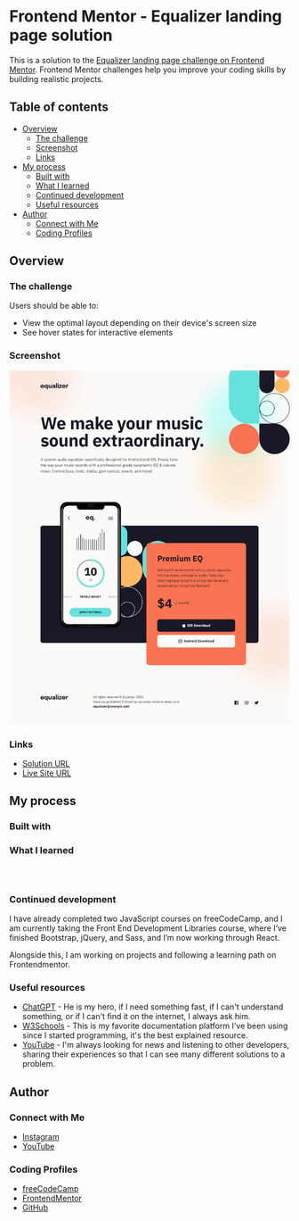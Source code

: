 # Frontend Mentor - Equalizer landing page solution

This is a solution to the [Equalizer landing page challenge on Frontend Mentor](https://www.frontendmentor.io/challenges/equalizer-landing-page-7VJ4gp3DE). Frontend Mentor challenges help you improve your coding skills by building realistic projects. 

## Table of contents

- [Overview](#overview)
  - [The challenge](#the-challenge)
  - [Screenshot](#screenshot)
  - [Links](#links)
- [My process](#my-process)
  - [Built with](#built-with)
  - [What I learned](#what-i-learned)
  - [Continued development](#continued-development)
  - [Useful resources](#useful-resources)
- [Author](#author)
  - [Connect with Me](#Connect-with-Me)
  - [Coding Profiles](#Coding-Profiles)

## Overview

### The challenge

Users should be able to:

- View the optimal layout depending on their device's screen size
- See hover states for interactive elements

### Screenshot

![](./assets/images/screenshot/screenshot.jpg)

### Links

- [Solution URL](https://github.com/DalaScript/equalizer-landing-page)
- [Live Site URL](https://DalaScript.github.io/equalizer-landing-page/)

## My process

### Built with

### What I learned

```html
```
```css
```
```js
```

### Continued development

I have already completed two JavaScript courses on freeCodeCamp, and I am currently taking the Front End Development Libraries course, where I’ve finished Bootstrap, jQuery, and Sass, and I’m now working through React.

Alongside this, I am working on projects and following a learning path on Frontendmentor.

### Useful resources

- [ChatGPT](https://chatgpt.com/) - He is my hero, if I need something fast, if I can't understand something, or if I can't find it on the internet, I always ask him.
- [W3Schools](https://www.w3schools.com/) - This is my favorite documentation platform I've been using since I started programming, it's the best explained resource.
- [YouTube](https://www.youtube.com/) - I'm always looking for news and listening to other developers, sharing their experiences so that I can see many different solutions to a problem.

## Author

### Connect with Me

- [Instagram](https://www.instagram.com/DalaScript)
- [YouTube](https://www.youtube.com/@DalaScript)

### Coding Profiles

- [freeCodeCamp](https://www.freecodecamp.org/DalaScript)
- [FrontendMentor](https://www.frontendmentor.io/profile/DalaScript)
- [GitHub](https://github.com/DalaScript)
